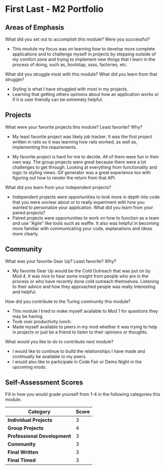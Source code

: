 # First Last - M2 Portfolio

## Areas of Emphasis

What did you set out to accomplish this module? Were you successful?
- This module my focus was on learning how to develop more complete applications
and to challenge myself in projects by stepping outside of my comfort zone and
trying to implement new things that I learn in the process of doing, such as,
bootstap, sass, factories, etc.

What did you struggle most with this module? What did you learn from that struggle?
- Styling is what I have struggled with most in my projects.
- Learning that getting others opinions about how an application works or if it is
user friendly can be extremely helpful.

## Projects

What were your favorite projects this module? Least favorite? Why?
- My least favorite project was likely job tracker.
It was the first project written in rails so it was learning how rails worked,
as well as, implementing the requirements.

- My favorite project is hard for me to decide.
All of them were fun in their own way.
The group projects were great because there were a lot challenges to get through.
Looking at everything from functionality and logic to styling views.
Gif generator was a great experience too with figuring out how to
render the return from that API.

What did you learn from your independent projects?
 - Independent projects were opportunities to look more in depth into code that
 you were unclear about or to really experiment with how you wanted to personalize
 your application.
What did you learn from your paired projects?
- Paired projects were opportunities to work on how to function as a team and
use "Agile" like tools such as waffle. It also was helpful in becoming more familiar with
communicating your code, explanations and ideas more clearly.

## Community

What was your favorite Gear Up? Least favorite? Why?
- My favorite Gear Up would be the Cold Outreach that was put on by Mod 4.
It was nice to hear some insight from people who are in the process or who have
recently done cold outreach themselves. Listening to their advice and how they
approached people was really interesting and helpful.

How did you contribute to the Turing community this module?
- This module I tried to make myself available to Mod 1 for questions they may be having.
- Took over productivity lunch.
- Made myself available to peers in my mod whether it was trying to help in projects or
just be a friend to listen to their opinions or thoughts.

What would you like to do to contribute next module?
- I would like to continue to build the relationships I have made and continually
be available to my peers.
- I would also like to participate in Code Fair or Demo Night in the upcoming mods.

## Self-Assessment Scores

Fill in how you would grade yourself from 1-4 in the following categories this module.

| Category                     | Score |
| -----------------------------| ----- |
| **Individual Projects**      |   3   |
| **Group Projects**           |   4   |
| **Professional Development** |   3   |
| **Community**                |   3   |
| **Final Written**            |   3   |
| **Final Timed**              |   3   |
